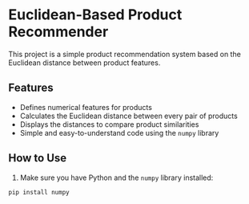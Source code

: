 # Euclidean-Based Product Recommender

This project is a simple product recommendation system based on the Euclidean distance between product features.

## Features

- Defines numerical features for products  
- Calculates the Euclidean distance between every pair of products  
- Displays the distances to compare product similarities  
- Simple and easy-to-understand code using the `numpy` library

## How to Use

1. Make sure you have Python and the `numpy` library installed:

```bash
pip install numpy
